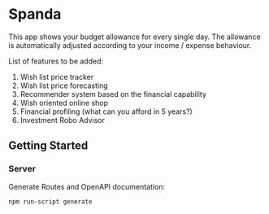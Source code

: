 # Spanda

This app shows your budget allowance for every single day. The allowance is automatically adjusted according to your income / expense behaviour.

List of features to be added:
1. Wish list price tracker
2. Wish list price forecasting
3. Recommender system based on the financial capability
4. Wish oriented online shop
5. Financial profiling (what can you afford in 5 years?)
6. Investment Robo Advisor

## Getting Started

### Server

Generate Routes and OpenAPI documentation:

    npm run-script generate
